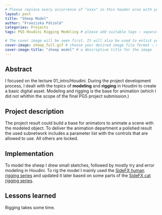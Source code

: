 ```yaml
---
# Please replace every occurrence of "xxxx" in this header area with your personal information.
layout: post
title: "Sheep Model"
author: "Franziska Pätzold"
categories: Projects
tags: PGS Houdini Rigging Modeling # please add suitable tags — separated by a space — the number of tags is not limited

# The cover image will be seen first. It will also be used to enlist your project amonst others.
cover-image: sheep_full.gif # choose your desired image file format — must be supported by web browsers — only one
cover-image-title: "sheep model" # a descriptive title for the image
---
```


## Abstract
I focused on the lecture 01_intro/Houdini. During the project development process, I dealt with the topics of **modeling** and **rigging** in Houdini to create a basic digital asset. Modeling and rigging is the base for animation (which I did not whithin the scope of the final PGS project submission.)


## Project description
The project result could build a base for animators to animate a scene with the modeled object. To deliver the animation department a polished result the used subnetwork includes a parameter list with the controls that are allowed to use. All others are locked. 

## Implementation
To model the sheep I drew small sketches, followed by mostly try and error modeling in Houdini. To rig the model I mainly used the [SideFX human rigging series](https://www.sidefx.com/learn/collections/rigging-series/) and updated it later based on some parts of the [SideFX cat rigging series](https://www.sidefx.com/tutorials/author/Bj%C3%B8rn%20Blaabjerg%20S%C3%B8rensen/).

## Lessons learned
Rigging takes some time. 